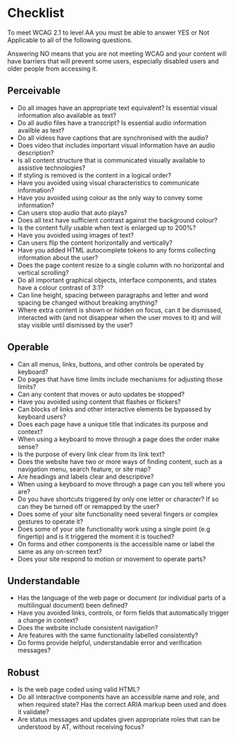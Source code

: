 # Checklist

To meet WCAG 2.1 to level AA you must be able to answer YES or Not Applicable to all of the following questions.

Answering NO means that you are not meeting WCAG and your content will have barriers that will prevent some users, especially disabled users and older people from accessing it.

## Perceivable
* Do all images have an appropriate text equivalent? Is essential visual information also available as text?
* Do all audio files have a transcript? Is essential audio information availble as text?
* Do all videos have captions that are synchronised with the audio?
* Does video that includes important visual information have an audio description?
* Is all content structure that is communicated visually available to assistive technologies?
* If styling is removed is the content in a logical order?
* Have you avoided using visual characteristics to communicate information?
* Have you avoided using colour as the only way to convey some information?
* Can users stop audio that auto plays?
* Does all text have sufficient contrast against the background colour?
* Is the content fully usable when text is enlarged up to 200%?
* Have you avoided using images of text?
* Can users flip the content horizontally and vertically?  
* Have you added HTML autocomplete tokens to any forms collecting information about the user? 
* Does the page content resize to a single column with no horizontal and vertical scrolling? 
* Do all important graphical objects, interface components, and states have a colour contrast of 3:1?  
* Can line height, spacing between paragraphs and letter and word spacing be changed without breaking anything? 
* Where extra content is shown or hidden on focus, can it be dismissed, interacted with (and not disappear when the user moves to it) and will stay visible until dismissed by the user?

## Operable
* Can all menus, links, buttons, and other controls be operated by keyboard?
* Do pages that have time limits include mechanisms for adjusting those limits?
* Can any content that moves or auto updates be stopped?
* Have you avoided using content that flashes or flickers?
* Can blocks of links and other interactive elements be bypassed by keyboard users?
* Does each page have a unique title that indicates its purpose and context?
* When using a keyboard to move through a page does the order make sense?
* Is the purpose of every link clear from its link text?
* Does the website have two or more ways of finding content, such as a navigation menu, search feature, or site map?
* Are headings and labels clear and descriptive?
* When using a keyboard to move through a page can you tell where you are?
* Do you have shortcuts triggered by only one letter or character? If so can they be turned off or remapped by the user?
* Does some of your site functionality need several fingers or complex gestures to operate it? 
* Does some of your site functionality work using a single point (e.g fingertip) and is it triggered the moment it is touched? 
* On forms and other components is the accessible name or label the same as any on-screen text? 
* Does your site respond to motion or movement to operate parts? 


## Understandable
* Has the language of the web page or document (or individual parts of a multilingual document) been defined?
* Have you avoided links, controls, or form fields that automatically trigger a change in context?
* Does the website include consistent navigation?
* Are features with the same functionality labelled consistently?
* Do forms provide helpful, understandable error and verification messages?

## Robust
* Is the web page coded using valid HTML?
* Do all interactive components have an accessible name and role, and when required state? Has the correct ARIA markup been used and does it validate?
* Are status messages and updates given appropriate roles that can be understood by AT, without receiving focus? 
